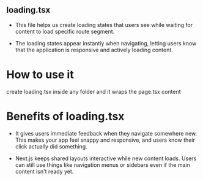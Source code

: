 ## loading.tsx

- This file helps us create loading states that users see while waiting for content to load specific route segment.

- The loading states appear instantly when navigating, letting users know that the application is responsive and actively loading content.

# How to use it

create loading.tsx inside any folder and it wraps the page.tsx content

# Benefits of loading.tsx

- It gives users immediate feedback when they navigate somewhere new.
  This makes your app feel snappy and responsive, and users know their click actually did something.

- Next.js keeps shared layouts interactive while new content loads.
   Users can still use things like navigation menus or sidebars even if the main content isn't ready yet.

